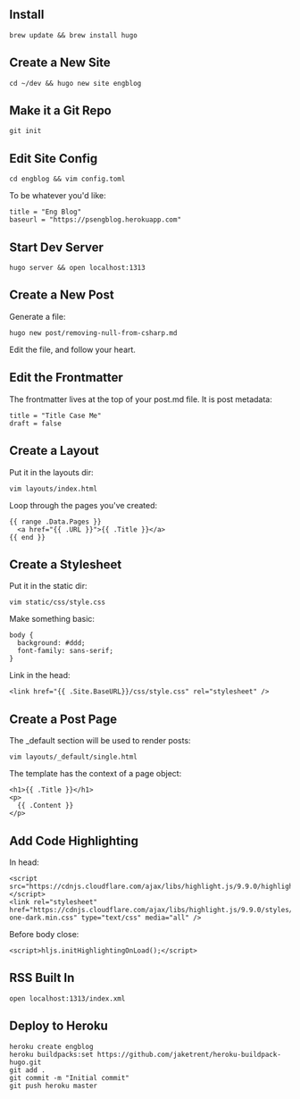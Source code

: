 ## Install

```
brew update && brew install hugo
```

## Create a New Site

```
cd ~/dev && hugo new site engblog
```

## Make it a Git Repo

```
git init
```

## Edit Site Config 

```
cd engblog && vim config.toml
```

To be whatever you'd like:

```
title = "Eng Blog"
baseurl = "https://psengblog.herokuapp.com"
```

## Start Dev Server

```
hugo server && open localhost:1313
```

## Create a New Post

Generate a file:

```
hugo new post/removing-null-from-csharp.md
```

Edit the file, and follow your heart.

## Edit the Frontmatter

The frontmatter lives at the top of your post.md file.  It is post metadata:

```
title = "Title Case Me"
draft = false
```

## Create a Layout

Put it in the layouts dir:

```
vim layouts/index.html
```

Loop through the pages you've created:

```
{{ range .Data.Pages }}
  <a href="{{ .URL }}">{{ .Title }}</a>
{{ end }}
```

## Create a Stylesheet

Put it in the static dir:

```
vim static/css/style.css
```

Make something basic:

```
body {
  background: #ddd;
  font-family: sans-serif;
}
```

Link in the head:

```
<link href="{{ .Site.BaseURL}}/css/style.css" rel="stylesheet" />
```

## Create a Post Page

The _default section will be used to render posts:

```
vim layouts/_default/single.html
```

The template has the context of a page object:

```
<h1>{{ .Title }}</h1>
<p>
  {{ .Content }}
</p>
```

## Add Code Highlighting

In head:

```
<script src="https://cdnjs.cloudflare.com/ajax/libs/highlight.js/9.9.0/highlight.min.js"></script>
<link rel="stylesheet" href="https://cdnjs.cloudflare.com/ajax/libs/highlight.js/9.9.0/styles/atom-one-dark.min.css" type="text/css" media="all" />
```

Before body close:

```
<script>hljs.initHighlightingOnLoad();</script>
```

## RSS Built In

```
open localhost:1313/index.xml
```

## Deploy to Heroku

```
heroku create engblog
heroku buildpacks:set https://github.com/jaketrent/heroku-buildpack-hugo.git
git add .
git commit -m "Initial commit"
git push heroku master
```
